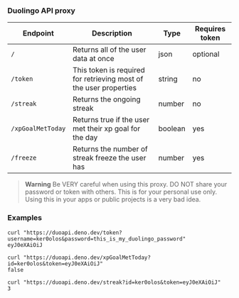 ### Duolingo API proxy

| Endpoint          | Description                                                       | Type    | Requires token |
| ----------------- | ----------------------------------------------------------------- | ------- | -------------- |
| `/`               | Returns all of the user data at once                              | json    | optional       |
| `/token`          | This token is required for retrieving most of the user properties | string  | no             |
| `/streak`         | Returns the ongoing streak                                        | number  | no             |
| `/xpGoalMetToday` | Returns true if the user met their xp goal for the day            | boolean | yes            |
| `/freeze`         | Returns the number of streak freeze the user has                  | number  | yes            |

> **Warning** Be VERY careful when using this proxy. DO NOT share your password
> or token with others. This is for your personal use only. Using this in your
> apps or public projects is a very bad idea.

### Examples

```shell
curl "https://duoapi.deno.dev/token?username=ker0olos&password=this_is_my_duolingo_password"
eyJ0eXAiOiJ
```

```shell
curl "https://duoapi.deno.dev/xpGoalMetToday?id=ker0olos&token=eyJ0eXAiOiJ"
false
```

```shell
curl "https://duoapi.deno.dev/streak?id=ker0olos&token=eyJ0eXAiOiJ"
3
```
